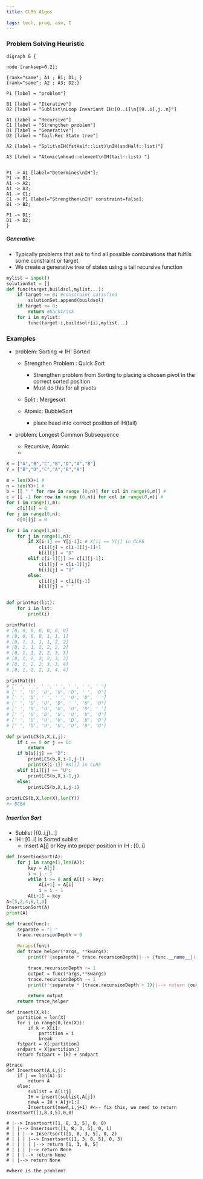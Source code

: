 ```yaml
---
title: CLRS Algos

tags: tech, prog, asm, C
---
```


### Problem Solving Heuristic

```plantuml
digraph G {

node [ranksep=0.2];

{rank="same"; A1 ; B1; D1; }
{rank="same"; A2 ; A3; D2;}

P1 [label = "problem"]

B1 [label = "Iterative"]
B2 [label = "Sublist\nLoop Invariant IH:[0..i]\n{[0..i],j..n}"]

A1 [label = "Recursive"]
C1 [label = "Strengthen problem"]
D1 [label = "Generative"]
D2 [label = "Tail-Rec State tree"]

A2 [label = "Split\nIH(fstHalf::list)\nIH(sndHalf::list)"]

A3 [label = "Atomic\nhead::element\nIH(tail::list) "]


P1 -> A1 [label="Determines\nIH"];
P1 -> B1;
A1 -> A2;
A1 -> A3;
A1 -> C1;
C1 -> P1 [label="Strengthen\nIH" constraint=false];
B1 -> B2;

P1 -> D1;
D1 -> D2;
}

```

##### Generative 

* Typically problems that ask to find all possible combinations that fulfils some constraint or target
* We create a generative tree of states using a tail recursive function

```python
mylist = input()
solutionSet = []
def func(target,buildsol,mylist...):
    if target == 0: #constraint satisfied
        solutionSet.append(buildsol)
    if target <= 0:  
        return #backtrack
    for i in mylist:
        func(target-i,buildsol+[i],mylist...)

```


### Examples




* problem: Sorting => IH: Sorted
  * Strengthen Problem : Quick Sort
    * Strengthen problem from Sorting to placing a chosen pivot in the correct sorted position
    * Must do this for all pivots 

  * Split : Mergesort
  * Atomic: BubbleSort
    * place head into correct position of IH(tail)


* problem: Longest Common Subsequence
  * Recursive, Atomic
  * 

```python
X = ["A","B","C","B","D","A","B"]
Y = ["B","D","C","A","B","A"]

m = len(X)+1 #
n = len(Y)+1 # 
b = [[ " " for row in range (0,n)] for col in range(0,m)] #
c = [[ -1 for row in range (0,n)] for col in range(0,m)] # 
for i in range(1,m):
    c[i][0] = 0
for j in range(0,n):
    c[0][j] = 0

for i in range(1,m):
    for j in range(1,n):
        if X[i-1] == Y[j-1]: # X[i] == Y[j] in CLRS
            c[i][j] = c[i-1][j-1]+1
            b[i][j] = "D"
        elif c[i-1][j] >= c[i][j-1]:
            c[i][j] = c[i-1][j]
            b[i][j] = "U"
        else:
            c[i][j] = c[i][j-1]
            b[i][j] = " "


def printMat(lst):
    for i in lst:
        print(i)

printMat(c)
# [0, 0, 0, 0, 0, 0, 0]
# [0, 0, 0, 0, 1, 1, 1]
# [0, 1, 1, 1, 1, 2, 2]
# [0, 1, 1, 2, 2, 2, 2]
# [0, 1, 1, 2, 2, 3, 3]
# [0, 1, 2, 2, 2, 3, 3]
# [0, 1, 2, 2, 3, 3, 4]
# [0, 1, 2, 2, 3, 4, 4]

printMat(b)
# [' ', ' ', ' ', ' ', ' ', ' ', ' ']
# [' ', 'U', 'U', 'U', 'D', ' ', 'D']
# [' ', 'D', ' ', ' ', 'U', 'D', ' ']
# [' ', 'U', 'U', 'D', ' ', 'U', 'U']
# [' ', 'D', 'U', 'U', 'U', 'D', ' ']
# [' ', 'U', 'D', 'U', 'U', 'U', 'U']
# [' ', 'U', 'U', 'U', 'D', 'U', 'D']
# [' ', 'D', 'U', 'U', 'U', 'D', 'U']
```

```python
def printLCS(b,X,i,j):
    if i == 0 or j == 0:
        return
    if b[i][j] == "D":
        printLCS(b,X,i-1,j-1)
        print(X[i-1]) #X[i] in CLRS
    elif b[i][j] == "U":
        printLCS(b,X,i-1,j)
    else:
        printLCS(b,X,i,j-1)
    
printLCS(b,X,len(X),len(Y))
#> BCBA
```



##### Insertion Sort

* Sublist [{0..i,j}...]
* IH : [0..i] is Sorted sublist
  * insert A[j] or Key into proper position in IH : [0..i]

```python
def InsertionSort(A):
    for j in range(1,len(A)):
        key = A[j]
        i = j - 1
        while i >= 0 and A[i] > key:
            A[i+1] = A[i]
            i = i - 1
        A[i+1] = key
A=[5,2,4,6,1,3]
InsertionSort(A)
print(A)
```

```python
def trace(func):
    separate = "| "
    trace.recursionDepth = 0

    @wraps(func)
    def trace_helper(*args, **kwargs):
        print(f'{separate * trace.recursionDepth}|--> {func.__name__}({", ".join(map(str, args))})')

        trace.recursionDepth += 1
        output = func(*args,**kwargs)
        trace.recursionDepth -= 1
        print(f'{separate * (trace.recursionDepth + 1)}|--> return {output}')

        return output
    return trace_helper
```

```{.python filename="Myimplementation.py"}
def insert(X,k):
    partition = len(X)
    for i in range(0,len(X)):
        if k < X[i]:
            partition = i
            break
    fstpart = X[:partition]
    sndpart = X[partition:]
    return fstpart + [k] + sndpart

@trace
def Insertsort(A,i,j):
    if j == len(A)-1:
        return A
    else:
        sublist = A[i:j]
        IH = insert(sublist,A[j])
        newA = IH + A[j+1:]
        Insertsort(newA,i,j+1) #<-- fix this, we need to return
Insertsort([1,8,3,5],0,0)

# |--> Insertsort([1, 8, 3, 5], 0, 0)
# | |--> Insertsort([1, 8, 3, 5], 0, 1)
# | | |--> Insertsort([1, 8, 3, 5], 0, 2)
# | | | |--> Insertsort([1, 3, 8, 5], 0, 3)
# | | | | |--> return [1, 3, 8, 5]
# | | | |--> return None
# | | |--> return None
# | |--> return None

#where is the problem?
```

